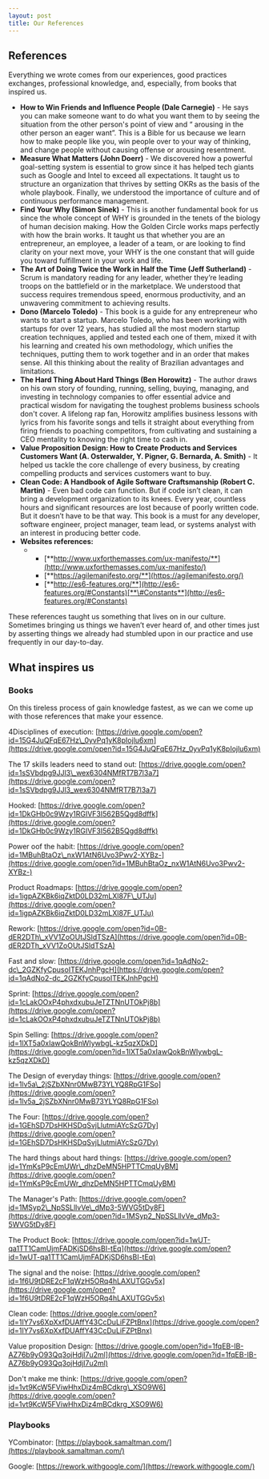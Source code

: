 ```yaml
---
layout: post
title: Our References
---
```


## References

Everything we wrote comes from our experiences, good practices exchanges, professional knowledge, and, especially, from books that inspired us.

* **How to Win Friends and Influence People \(Dale Carnegie\)** - He says you can make someone want to do what you want them to by seeing the situation from the other person's point of view and “ arousing in the other person an eager want”. This is a Bible for us because we learn how to make people like you, win people over to your way of thinking, and change people without causing offense or arousing resentment.
* **Measure What Matters \(John Doerr\)** - We discovered how a powerful goal-setting system is essential to grow since it has helped tech giants such as Google and Intel to exceed all expectations. It taught us to structure an organization that thrives by setting OKRs as the basis of the whole playbook. Finally, we understood the importance of culture and of continuous performance management.
* **Find Your Why \(Simon Sinek\)** - This is another fundamental book for us since the whole concept of WHY is grounded in the tenets of the biology of human decision making. How the Golden Circle works maps perfectly with how the brain works. It taught us that whether you are an entrepreneur, an employee, a leader of a team, or are looking to find clarity on your next move, your WHY is the one constant that will guide you toward fulfillment in your work and life. 
* **The Art of Doing Twice the Work in Half the Time \(Jeff Sutherland\)** - Scrum is mandatory reading for any leader, whether they’re leading troops on the battlefield or in the marketplace. We understood that success requires tremendous speed, enormous productivity, and an unwavering commitment to achieving results.
* **Dono \(Marcelo Toledo\)** - This book is a guide for any entrepreneur who wants to start a startup. Marcelo Toledo, who has been working with startups for over 12 years, has studied all the most modern startup creation techniques, applied and tested each one of them, mixed it with his learning and created his own methodology, which unifies the techniques, putting them to work together and in an order that makes sense. All this thinking about the reality of Brazilian advantages and limitations.
* **The Hard Thing About Hard Things \(Ben Horowitz\)** - The author draws on his own story of founding, running, selling, buying, managing, and investing in technology companies to offer essential advice and practical wisdom for navigating the toughest problems business schools don't cover. A lifelong rap fan, Horowitz amplifies business lessons with lyrics from his favorite songs and tells it straight about everything from firing friends to poaching competitors, from cultivating and sustaining a CEO mentality to knowing the right time to cash in.
* **Value Proposition Design: How to Create Products and Services Customers Want \(A. Osterwalder, Y. Pigner, G. Bernarda, A. Smith\)** - It helped us tackle the core challenge of every business, by creating compelling products and services customers want to buy.
* **Clean Code: A Handbook of Agile Software Craftsmanship \(Robert C. Martin\)** - Even bad code can function. But if code isn’t clean, it can bring a development organization to its knees. Every year, countless hours and significant resources are lost because of poorly written code. But it doesn’t have to be that way. This book is a must for any developer, software engineer, project manager, team lead, or systems analyst with an interest in producing better code.
* **Websites references:**
  * * [**http://www.uxforthemasses.com/ux-manifesto/**](http://www.uxforthemasses.com/ux-manifesto/)
    * [**https://agilemanifesto.org/**](https://agilemanifesto.org/)
    * [**http://es6-features.org/**](http://es6-features.org/#Constants)[**\#Constants**](http://es6-features.org/#Constants)

These references taught us something that lives on in our culture. Sometimes bringing us things we haven’t ever heard of, and other times just by asserting things we already had stumbled upon in our practice and use frequently in our day-to-day.



## What inspires us

### Books

On this tireless process of gain knowledge fastest, as we can we come up with those references that make your essence.

4Disciplines of execution: [https://drive.google.com/open?id=15G4JuQFqE67Hz\_0yvPq1yK8pIojlu6xm](https://drive.google.com/open?id=15G4JuQFqE67Hz_0yvPq1yK8pIojlu6xm)

The 17 skills leaders need to stand out: [https://drive.google.com/open?id=1sSVbdpg9JJl3\_wex6304NMfRT7B7l3a7](https://drive.google.com/open?id=1sSVbdpg9JJl3_wex6304NMfRT7B7l3a7)

Hooked: [https://drive.google.com/open?id=1DkGHb0c9Wzy1RGIVF3I562B5Qgd8dffk](https://drive.google.com/open?id=1DkGHb0c9Wzy1RGIVF3I562B5Qgd8dffk)

Power oof the habit: [https://drive.google.com/open?id=1MBuhBtaOz\_nxW1AtN6Uvo3Pwv2-XYBz-](https://drive.google.com/open?id=1MBuhBtaOz_nxW1AtN6Uvo3Pwv2-XYBz-)

Product Roadmaps: [https://drive.google.com/open?id=1igpAZKBk6iqZktD0LD32mLXl87F\_UTJu](https://drive.google.com/open?id=1igpAZKBk6iqZktD0LD32mLXl87F_UTJu)

Rework: [https://drive.google.com/open?id=0B-dER2DTh\_xVV1ZoOUtJSldTSzA](https://drive.google.com/open?id=0B-dER2DTh_xVV1ZoOUtJSldTSzA)

Fast and slow: [https://drive.google.com/open?id=1qAdNo2-dc\_2GZKfyCpusoITEKJnhPgcH](https://drive.google.com/open?id=1qAdNo2-dc_2GZKfyCpusoITEKJnhPgcH)

Sprint: [https://drive.google.com/open?id=1cLakOOxP4phxdxubuJeTZTNnUTOkPj8b](https://drive.google.com/open?id=1cLakOOxP4phxdxubuJeTZTNnUTOkPj8b)

Spin Selling: [https://drive.google.com/open?id=1lXT5a0xIawQokBnWIywbgL-kz5qzXDkD](https://drive.google.com/open?id=1lXT5a0xIawQokBnWIywbgL-kz5qzXDkD)

The Design of everyday things: [https://drive.google.com/open?id=1lv5a\_2jSZbXNnr0MwB73YLYQ8RpG1FSo](https://drive.google.com/open?id=1lv5a_2jSZbXNnr0MwB73YLYQ8RpG1FSo)

The Four: [https://drive.google.com/open?id=1GEhSD7DsHKHSDqSvjLlutmiAYcSzG7Dy](https://drive.google.com/open?id=1GEhSD7DsHKHSDqSvjLlutmiAYcSzG7Dy)

The hard things about hard things: [https://drive.google.com/open?id=1YmKsP9cEmUWr\_dhzDeMN5HPTTCmqUyBM](https://drive.google.com/open?id=1YmKsP9cEmUWr_dhzDeMN5HPTTCmqUyBM)

The Manager's Path: [https://drive.google.com/open?id=1MSyp2\_NpSSLllvVe\_dMp3-5WVG5tDy8F](https://drive.google.com/open?id=1MSyp2_NpSSLllvVe_dMp3-5WVG5tDy8F)

The Product Book: [https://drive.google.com/open?id=1wUT-qa1TT1CamUjmFADKjSD6hsBI-tEq](https://drive.google.com/open?id=1wUT-qa1TT1CamUjmFADKjSD6hsBI-tEq)

The signal and the noise: [https://drive.google.com/open?id=1f6U9tDRE2cF1qWzH5ORq4hLAXUTGGv5x](https://drive.google.com/open?id=1f6U9tDRE2cF1qWzH5ORq4hLAXUTGGv5x)

Clean code: [https://drive.google.com/open?id=1IY7vs6XpXxfDUAffY43CcDuLiFZPtBnx](https://drive.google.com/open?id=1IY7vs6XpXxfDUAffY43CcDuLiFZPtBnx)

Value proposition Design: [https://drive.google.com/open?id=1fqEB-IB-AZ76b9yO93Qq3ojHdjl7u2ml](https://drive.google.com/open?id=1fqEB-IB-AZ76b9yO93Qq3ojHdjl7u2ml)

Don't make me think: [https://drive.google.com/open?id=1vt9KcW5FViwHhxDiz4mBCdkrg\_XSO9W6](https://drive.google.com/open?id=1vt9KcW5FViwHhxDiz4mBCdkrg_XSO9W6)

### Playbooks

YCombinator: [https://playbook.samaltman.com/](https://playbook.samaltman.com/)

Google: [https://rework.withgoogle.com/](https://rework.withgoogle.com/)



